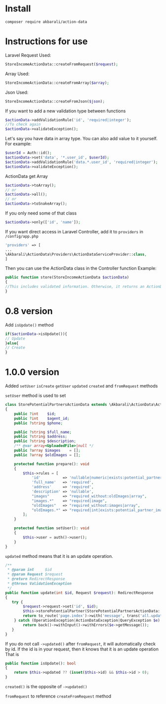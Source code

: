 # Install

```
composer require akbarali/action-data
```

# Instructions for use

Laravel Request Used:

```php
StoreIncomeActionData::createFromRequest($request);
```

Array Used:

```php
StoreIncomeActionData::createFromArray($array);
```

Json Used:

```php
StoreIncomeActionData::createFromJson($json);
```

If you want to add a new validation type between functions

```php
$actionData->addValidationRule('id', 'required|integer');
//To check again
$actionData->validateException();
```

Let's say you have data in array type. You can also add value to it yourself. For example:

```php
$userId = Auth::id();
$actionData->set('data', '*.user_id', $userId);
$actionData->addValidationRule('data.*.user_id', 'required|integer');
$actionData->validateException();
```

ActionData get Array

```php
$actionData->toArray();
// or  
$actionData->all();
// or
$actionData->toSnakeArray();
```

If you only need some of that class

```php
$actionData->only(['id', 'name']);
```

If you want direct access in Laravel Controller, add it to `providers` in `/config/app.php`

```php
'providers' => [
...
\Akbarali\ActionData\Providers\ActionDataServiceProvider::class,
]
```

Then you can use the ActionData class in the Controller function
Example:
```php
public function store(StoreIncomeActionData $actionData)
{
//This includes validated information. Otherwise, it returns an ActionDataException.
}
```

# 0.8 version 
Add `isUpdate()` method

```php
if($actionData->isUpdate()){
// Update
}else{
// Create
}
```

# 1.0.0 version 
Added `setUser` `isCreate` `getUser` `updated` `created` and `fromRequest` methods

`setUser` method is used to set

```php
class StorePotentialPartnersActionData extends \Akbarali\ActionData\ActionDataBase
{
    public ?int    $id;
    public ?int    $agent_id;
    public ?string $phone;

    public ?string $full_name;
    public ?string $address;
    public ?string $description;
    /** @var array<UploadedFile>|null */
    public ?array $images    = [];
    public ?array $oldImages = [];

    protected function prepare(): void
    {
        $this->rules = [
            'id'          => 'nullable|numeric|exists:potential_partner,id',
            'full_name'   => 'required',
            'address'     => 'required',
            'description' => 'nullable',
            "images"      => "required_without:oldImages|array",
            "images.*"    => "required|image",
            "oldImages"   => "required_without:images|array",
            "oldImages.*" => "required|int|exists:potential_partner_images,id",
        ];
    }

    protected function setUser(): void
    {
        $this->user = auth()->user();
    }
}
```

`updated` method means that it is an update operation.

```php
/**
 * @param int     $id
 * @param Request $request
 * @return RedirectResponse
 * @throws ValidationException
 */
public function update(int $id, Request $request): RedirectResponse
{
   try {
        $request->request->set('id', $id);
        $this->storePotentialPartner(StorePotentialPartnersActionData::fromRequest($request)->updated());
        return to_route('page.index')->with('message', trans('all.updated'));
    } catch (OperationException|ActionDataException|QueryException $e) {
        return back()->withInput()->withErrors($e->getMessage());
   }
}
```

If you do not call `->updated()` after `fromRequest`, it will automatically check by id.
If the id is in your request, then it knows that it is an update operation
That is

```php
public function isUpdate(): bool
{
    return $this->updated ?? (isset($this->id) && $this->id > 0);
}
```

`created()` is the opposite of `->updated()`

`fromRequest` to reference `createFromRequest` method
